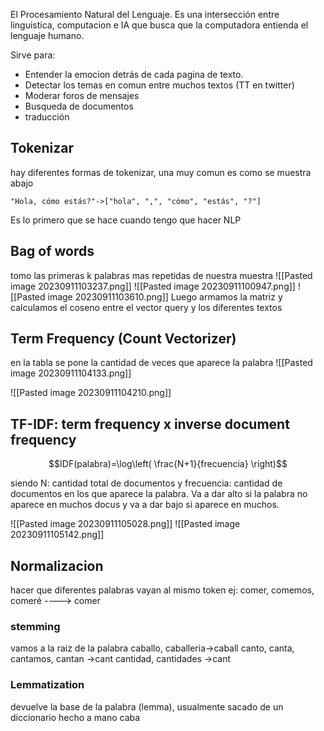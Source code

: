 El Procesamiento Natural del Lenguaje. Es una intersección entre linguistica, computacion e IA que busca que la computadora entienda el lenguaje humano.

Sirve para: 
- Entender la emocion detrás de cada pagina de texto.
- Detectar los temas en comun entre muchos textos (TT en twitter)
- Moderar foros de mensajes
- Busqueda de documentos
- traducción


## Tokenizar
hay diferentes formas de tokenizar, una muy comun es como se muestra abajo
```
"Hola, cómo estás?"->["hola", ",", "cómo", "estás", "?"]
```

Es lo primero que se hace cuando tengo que hacer NLP

## Bag of words

tomo las primeras k palabras mas repetidas de nuestra muestra
![[Pasted image 20230911103237.png]]
![[Pasted image 20230911100947.png]]
![[Pasted image 20230911103610.png]]
Luego armamos la matriz y calculamos 
el coseno entre el vector query y los diferentes textos

## Term Frequency (Count Vectorizer)

en la tabla se pone la cantidad de veces que aparece la palabra
![[Pasted image 20230911104133.png]]

![[Pasted image 20230911104210.png]]

## TF-IDF: term frequency x inverse document frequency
$$IDF(palabra)=\log\left( \frac{N+1}{frecuencia} \right)$$

siendo N: cantidad total de documentos y frecuencia: cantidad de documentos en los que aparece la palabra. Va a dar alto si la palabra no aparece en muchos docus y va a dar bajo si aparece en muchos.

![[Pasted image 20230911105028.png]]
![[Pasted image 20230911105142.png]]


## Normalizacion

hacer que diferentes palabras vayan al mismo token
ej: comer, comemos, comeré ----> comer
### stemming
vamos a la raiz de la palabra
caballo, caballeria->caball
canto, canta, cantamos, cantan ->cant
cantidad, cantidades ->cant
### Lemmatization
devuelve la base de la palabra (lemma), usualmente sacado de un diccionario hecho a mano
caba